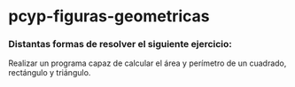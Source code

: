 # pcyp-figuras-geometricas

### Distantas formas de resolver el siguiente ejercicio:

Realizar un programa capaz de calcular el área y perímetro de un cuadrado, rectángulo y triángulo.
